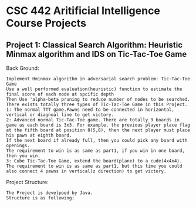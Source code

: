 CSC 442 Aritificial Intelligence Course Projects
===============================

Project 1: Classical Search Algorithm: Heuristic Minmax algorithm and IDS on Tic-Tac-Toe Game
---------
Back Ground:</br>

    Implement Hminmax algorithm in adversarial search problem: Tic-Tac-Toe Game
    Use a well performed evaluation(heuristic) function to estimate the final score of each node at spcific depth
    Then Use 'alpha-beta pruning to reduce number of nodes to be searched.
    There exists totally three types of Tic-Tac-Toe Game in this Project.
    1: The normal TTT game.Pawns need to be connected in horizontal, vertical or diagnoal line to get victory.
    2: Advanced normal Tic-Tac-Toe game. There are totally 9 boards in game as each board is 3x3. For example, the previous player place flag at the fifth board at position 8(5,8), then the next player must place his pawn at eighth board.
    If the next board if already full, then you could pick any board with openings.
    The requirement to win is as same as part1, if you win in one board, then you win.
    3: Cube Tic-Tac-Toe Game, extend the board(plane) to a cude(4x4x4). The requirement to win is as same as part1, but this time you could also connect 4 pawns in vertical(z direction) to get victory.
   
Project Structure:</br>

    The Project is develpoed by Java.
    Structure is as following: 
    
    
